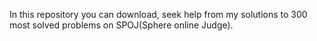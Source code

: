 In this repository you can download, seek help from my solutions to 300 most solved problems on SPOJ(Sphere online Judge).
